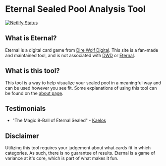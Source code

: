 # Eternal Sealed Pool Analysis Tool

[![Netlify Status](https://api.netlify.com/api/v1/badges/531b0093-cf2e-42ec-987d-33ab55c60de5/deploy-status)](https://app.netlify.com/sites/clever-allen-278995/deploys)

## What is Eternal?

Eternal is a digital card game from [Dire Wolf Digital](https://www.direwolfdigital.com/). This site is a fan-made and maintained tool, and is not associated with [DWD](https://www.direwolfdigital.com/) or [Eternal](https://www.direwolfdigital.com/eternal/).

## What is this tool?

This tool is a way to help visualize your sealed pool in a meaningful way and can be used however you see fit. Some explanations of using this tool can be found on the [about page](https://eternalsealed.surge.sh/about.html).

## Testimonials

-   "The Magic 8-Ball of Eternal Sealed" - [Kaelos](https://www.twitch.tv/kaelosthereckoning)

## Disclaimer

Utilizing this tool requires your judgement about what cards fit in which categories. As such, there is no guarantee of results. Eternal is a game of variance at it's core, which is part of what makes it fun.
